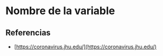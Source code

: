 # Nombre de la variable


## Referencias

* [https://coronavirus.jhu.edu/](https://coronavirus.jhu.edu/)